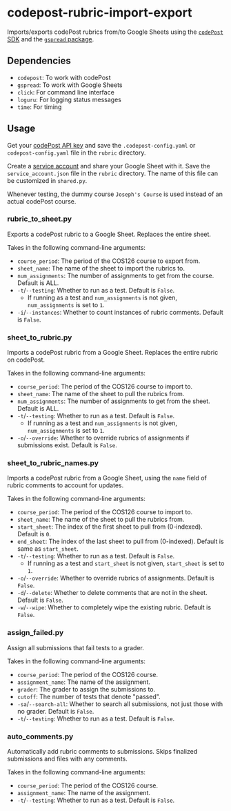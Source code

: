 # codepost-rubric-import-export
Imports/exports codePost rubrics from/to Google Sheets
using the [`codePost` SDK](https://github.com/codepost-io/codepost-python)
and the [`gspread` package](https://gspread.readthedocs.io/en/latest/).

## Dependencies
- `codepost`: To work with codePost
- `gspread`: To work with Google Sheets
- `click`: For command line interface
- `loguru`: For logging status messages
- `time`: For timing

## Usage

Get your [codePost API key](https://docs.codepost.io/docs/first-steps-with-the-codepost-python-sdk#2-obtaining-your-codepost-api-key)
and save the `.codepost-config.yaml` or `codepost-config.yaml` file in the `rubric` directory.

Create a [service account](https://gspread.readthedocs.io/en/latest/oauth2.html#for-bots-using-service-account)
and share your Google Sheet with it. Save the `service_account.json` file in the `rubric` directory.
The name of this file can be customized in `shared.py`.

Whenever testing, the dummy course `Joseph's Course` is used instead of an actual codePost course.

### rubric_to_sheet.py
Exports a codePost rubric to a Google Sheet. Replaces the entire sheet.

Takes in the following command-line arguments:
- `course_period`: The period of the COS126 course to export from.
- `sheet_name`: The name of the sheet to import the rubrics to.
- `num_assignments`: The number of assignments to get from the course. Default is ALL.
- `-t`/`--testing`: Whether to run as a test. Default is `False`.   
  - If running as a test and `num_assignments` is not given, `num_assignments` is set to `1`.
- `-i`/`--instances`: Whether to count instances of rubric comments. Default is `False`.

### sheet_to_rubric.py
Imports a codePost rubric from a Google Sheet. Replaces the entire rubric on codePost.

Takes in the following command-line arguments:
- `course_period`: The period of the COS126 course to import to.
- `sheet_name`: The name of the sheet to pull the rubrics from.
- `num_assignments`: The number of assignments to get from the sheet. Default is ALL.
- `-t`/`--testing`: Whether to run as a test. Default is `False`.
  - If running as a test and `num_assignments` is not given, `num_assignments` is set to `1`.
- `-o`/`--override`: Whether to override rubrics of assignments if submissions exist. Default is `False`.

### sheet_to_rubric_names.py
Imports a codePost rubric from a Google Sheet, using the `name` field of rubric comments to account for updates.

Takes in the following command-line arguments:
- `course_period`: The period of the COS126 course to import to.
- `sheet_name`: The name of the sheet to pull the rubrics from.
- `start_sheet`: The index of the first sheet to pull from (0-indexed). Default is `0`.
- `end_sheet`: The index of the last sheet to pull from (0-indexed). Default is same as `start_sheet`.
- `-t`/`--testing`: Whether to run as a test. Default is `False`.
  - If running as a test and `start_sheet` is not given, `start_sheet` is set to `1`.
- `-o`/`--override`: Whether to override rubrics of assignments. Default is `False`.
- `-d`/`--delete`: Whether to delete comments that are not in the sheet. Default is `False`.
- `-w`/`--wipe`: Whether to completely wipe the existing rubric. Default is `False`.

### assign_failed.py
Assign all submissions that fail tests to a grader.

Takes in the following command-line arguments:
- `course_period`: The period of the COS126 course.
- `assignment_name`: The name of the assignment.
- `grader`: The grader to assign the submissions to.
- `cutoff`: The number of tests that denote "passed".
- `-sa`/`--search-all`: Whether to search all submissions, not just those with no grader. Default is `False`.
- `-t`/`--testing`: Whether to run as a test. Default is `False`.

### auto_comments.py
Automatically add rubric comments to submissions.
Skips finalized submissions and files with any comments.

Takes in the following command-line arguments:
- `course_period`: The period of the COS126 course.
- `assignment_name`: The name of the assignment.
- `-t`/`--testing`: Whether to run as a test. Default is `False`.

